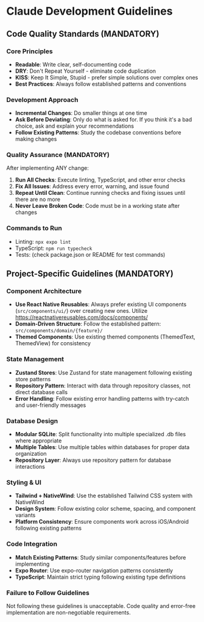 # Claude Development Guidelines

## Code Quality Standards (MANDATORY)

### Core Principles
- **Readable**: Write clear, self-documenting code
- **DRY**: Don't Repeat Yourself - eliminate code duplication
- **KISS**: Keep It Simple, Stupid - prefer simple solutions over complex ones
- **Best Practices**: Always follow established patterns and conventions

### Development Approach
- **Incremental Changes**: Do smaller things at one time
- **Ask Before Deviating**: Only do what is asked for. If you think it's a bad choice, ask and explain your recommendations
- **Follow Existing Patterns**: Study the codebase conventions before making changes

### Quality Assurance (MANDATORY)
After implementing ANY change:

1. **Run All Checks**: Execute linting, TypeScript, and other error checks
2. **Fix All Issues**: Address every error, warning, and issue found
3. **Repeat Until Clean**: Continue running checks and fixing issues until there are no more
4. **Never Leave Broken Code**: Code must be in a working state after changes

### Commands to Run
- Linting: `npx expo lint`
- TypeScript: `npm run typecheck`
- Tests: (check package.json or README for test commands)

## Project-Specific Guidelines (MANDATORY)

### Component Architecture
- **Use React Native Reusables**: Always prefer existing UI components (`src/components/ui/`) over creating new ones. Utilize https://reactnativereusables.com/docs/components/
- **Domain-Driven Structure**: Follow the established pattern: `src/components/domain/{feature}/`
- **Themed Components**: Use existing themed components (ThemedText, ThemedView) for consistency

### State Management
- **Zustand Stores**: Use Zustand for state management following existing store patterns
- **Repository Pattern**: Interact with data through repository classes, not direct database calls
- **Error Handling**: Follow existing error handling patterns with try-catch and user-friendly messages

### Database Design
- **Modular SQLite**: Split functionality into multiple specialized .db files where appropriate
- **Multiple Tables**: Use multiple tables within databases for proper data organization
- **Repository Layer**: Always use repository pattern for database interactions

### Styling & UI
- **Tailwind + NativeWind**: Use the established Tailwind CSS system with NativeWind
- **Design System**: Follow existing color scheme, spacing, and component variants
- **Platform Consistency**: Ensure components work across iOS/Android following existing patterns

### Code Integration
- **Match Existing Patterns**: Study similar components/features before implementing
- **Expo Router**: Use expo-router navigation patterns consistently
- **TypeScript**: Maintain strict typing following existing type definitions

### Failure to Follow Guidelines
Not following these guidelines is unacceptable. Code quality and error-free implementation are non-negotiable requirements.
